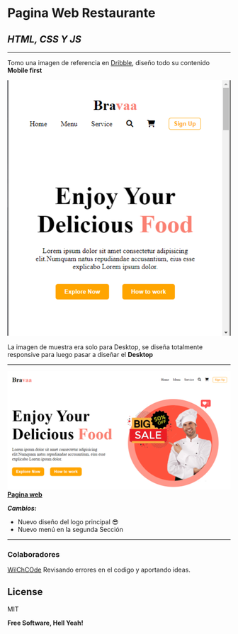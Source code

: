 # Pagina Web Restaurante

## _HTML, CSS Y JS_

---

Tomo una imagen de referencia en [Dribble](https://dribbble.com/shots/16801926-Food-Website-Design/attachments/11856234?mode=media), diseño todo su contenido **Mobile first**

![mobile](https://raw.githubusercontent.com/rodo-gg/Pagina-Web-Restaurante/main/img/Mobile%20first.PNG)

La imagen de muestra era solo para Desktop, se diseña totalmente responsive para luego pasar a diseñar el **Desktop**

---

![Desktop](https://raw.githubusercontent.com/rodo-gg/Pagina-Web-Restaurante/main/img/Desktop.PNG)
[**Pagina web**](https://rodo-gg.github.io/Pagina-Web-Restaurante/)

**_Cambios:_**

- Nuevo diseño del logo principal 😎
- Nuevo menú en la segunda Sección

---

### Colaboradores

[WilChCOde](https://github.com/willchcode 'GitHub')
Revisando errores en el codigo y aportando ideas.

## License

MIT

**Free Software, Hell Yeah!**

[//]: # "These are reference links used in the body of this note and get stripped out when the markdown processor does its job. There is no need to format nicely because it shouldn't be seen. Thanks SO - http://stackoverflow.com/questions/4823468/store-comments-in-markdown-syntax"

